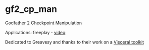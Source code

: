 # gf2_cp_man

Godfather 2 Checkpoint Manipulation

Applications: freeplay - [video](https://youtu.be/_fQrqM1Jlkc)

Dedicated to Greavesy and thanks to their work on a 
[Visceral toolkit](https://www.nexusmods.com/thegodfather/mods/6)